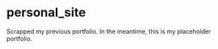 # personal_site
Scrapped my previous portfolio.  In the meantime, this is my placeholder portfolio.

